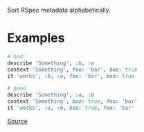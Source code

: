 
Sort RSpec metadata alphabetically.

# Examples

```ruby
# bad
describe 'Something', :b, :a
context 'Something', foo: 'bar', baz: true
it 'works', :b, :a, foo: 'bar', baz: true

# good
describe 'Something', :a, :b
context 'Something', baz: true, foo: 'bar'
it 'works', :a, :b, baz: true, foo: 'bar'
```

[Source](http://www.rubydoc.info/gems/rubocop/RuboCop/Cop/RSpec/SortMetadata)